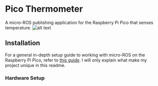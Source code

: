 # Pico Thermometer
A micro-ROS publishing application for the Raspberry Pi Pico that senses temperature.
![alt text](https://images2.imgbox.com/93/d1/VEIh3ySp_o.png)

## Installation
For a general in-depth setup guide to working with micro-ROS on the Raspberry Pi Pico, refer to [this guide](https://ubuntu.com/blog/getting-started-with-micro-ros-on-raspberry-pi-pico). I will only explain what make my project unique in this readme.

### Hardware Setup
